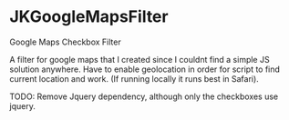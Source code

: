 JKGoogleMapsFilter
==================

Google Maps Checkbox Filter

A filter for google maps that I created since I couldnt find a simple JS solution anywhere. 
Have to enable geolocation in order for script to find current location and work. (If running locally it runs best in Safari).

TODO: Remove Jquery dependency, although only the checkboxes use jquery.
